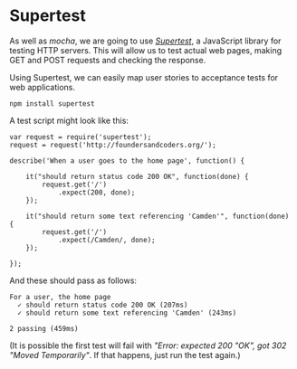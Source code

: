 # Supertest

As well as *mocha*, we are going to use [*Supertest*](https://github.com/visionmedia/supertest), a JavaScript library for testing HTTP servers. This will allow us to test actual web pages, making GET and POST requests and checking the response.

Using Supertest, we can easily map user stories to acceptance tests for web applications.

    npm install supertest

A test script might look like this:

    var request = require('supertest');
    request = request('http://foundersandcoders.org/');

    describe('When a user goes to the home page', function() {

        it("should return status code 200 OK", function(done) {
            request.get('/')
                .expect(200, done);
        });

        it("should return some text referencing 'Camden'", function(done) {
            request.get('/')
                .expect(/Camden/, done);
        });

    });

And these should pass as follows:

    For a user, the home page
      ✓ should return status code 200 OK (207ms)
      ✓ should return some text referencing 'Camden' (243ms)

    2 passing (459ms)

(It is possible the first test will fail with *"Error: expected 200 "OK", got 302 "Moved Temporarily"*. If that happens, just run the test again.)